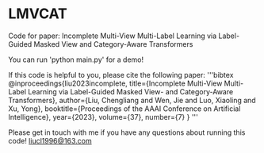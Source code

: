 # LMVCAT
Code for paper: Incomplete Multi-View Multi-Label Learning via Label-Guided Masked View and Category-Aware Transformers


You can run 'python main.py' for a demo!

If this code is helpful to you, please cite the following paper:
'''bibtex
@inproceedings{liu2023incomplete,
  title={Incomplete Multi-View Multi-Label Learning via Label-Guided Masked View- and Category-Aware Transformers},
  author={Liu, Chengliang and Wen, Jie and Luo, Xiaoling and Xu, Yong},
  booktitle={Proceedings of the AAAI Conference on Artificial Intelligence},
  year={2023},
  volume={37},
  number={7}
}
'''


Please get in touch with me if you have any questions about running this code!
liucl1996@163.com
